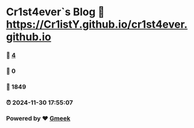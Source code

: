 # Cr1st4ever`s Blog :link: https://Cr1istY.github.io/cr1st4ever.github.io 
### :page_facing_up: [4](https://Cr1istY.github.io/cr1st4ever.github.io/tag.html) 
### :speech_balloon: 0 
### :hibiscus: 1849 
### :alarm_clock: 2024-11-30 17:55:07 
### Powered by :heart: [Gmeek](https://github.com/Meekdai/Gmeek)
